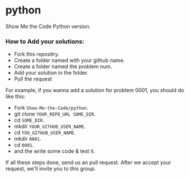 python
======

Show Me the Code Python version.

### How to Add your solutions:

  * Fork this repositry.
  * Create a folder named with your github name.
  * Create a folder named the problem num.
  * Add your solution in the folder.
  * Pull the request

For example, if you wanna add a solution for problem 0001, you should do like this:

  * Fork `Show-Me-the-Code/python`.
  * git clone `YOUR_REPO_URL SOME_DIR`.
  * cd `SOME_DIR`.
  * mkdir `YOUR_GITHUB_USER_NAME`.
  * cd `YOU_GITHUB_USER_NAME`.
  * mkdir `0001`.
  * cd `0001`.
  * and the write some code & test it.

If all these steps done, send us an pull request. After we accept your request, we'll invite you to this group.
